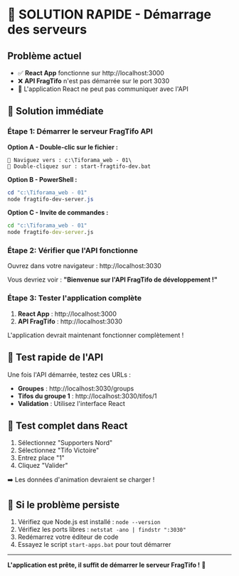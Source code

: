 # 🚨 SOLUTION RAPIDE - Démarrage des serveurs

## Problème actuel
- ✅ **React App** fonctionne sur http://localhost:3000
- ❌ **API FragTifo** n'est pas démarrée sur le port 3030
- 🔌 L'application React ne peut pas communiquer avec l'API

## 🚀 Solution immédiate

### Étape 1: Démarrer le serveur FragTifo API

**Option A - Double-clic sur le fichier :**
```
📁 Naviguez vers : c:\Tiforama_web - 01\
📄 Double-cliquez sur : start-fragtifo-dev.bat
```

**Option B - PowerShell :**
```powershell
cd "c:\Tiforama_web - 01"
node fragtifo-dev-server.js
```

**Option C - Invite de commandes :**
```cmd
cd "c:\Tiforama_web - 01"
node fragtifo-dev-server.js
```

### Étape 2: Vérifier que l'API fonctionne

Ouvrez dans votre navigateur : http://localhost:3030

Vous devriez voir : **"Bienvenue sur l'API FragTifo de développement !"**

### Étape 3: Tester l'application complète

1. **React App** : http://localhost:3000
2. **API FragTifo** : http://localhost:3030

L'application devrait maintenant fonctionner complètement !

## 🧪 Test rapide de l'API

Une fois l'API démarrée, testez ces URLs :

- **Groupes** : http://localhost:3030/groups
- **Tifos du groupe 1** : http://localhost:3030/tifos/1
- **Validation** : Utilisez l'interface React

## 📱 Test complet dans React

1. Sélectionnez "Supporters Nord" 
2. Sélectionnez "Tifo Victoire"
3. Entrez place "1"
4. Cliquez "Valider"

➡️ Les données d'animation devraient se charger !

## 🔧 Si le problème persiste

1. Vérifiez que Node.js est installé : `node --version`
2. Vérifiez les ports libres : `netstat -ano | findstr ":3030"`
3. Redémarrez votre éditeur de code
4. Essayez le script `start-apps.bat` pour tout démarrer

---

**L'application est prête, il suffit de démarrer le serveur FragTifo !** 🎯
